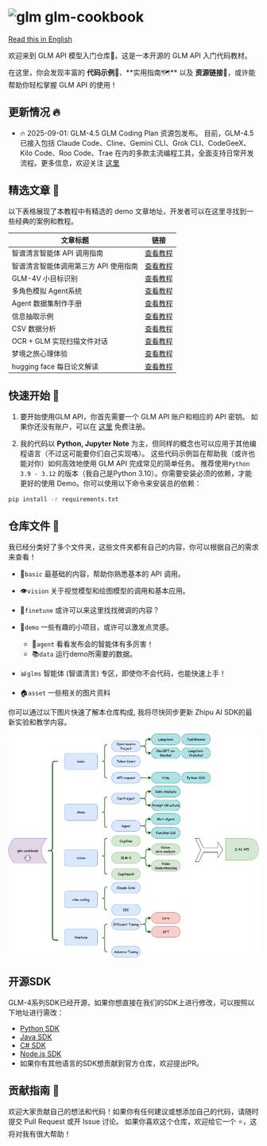 <h1>
  <img src="asset/glm.png" alt="glm" style="height: 1.5em; vertical-align: bottom;" />
  glm-cookbook
</h1>

[Read this in English](README_en.md)

欢迎来到 GLM API 模型入门仓库📘。这是一本开源的 GLM API 入门代码教材。

在这里，你会发现丰富的 **代码示例👨‍**、**实用指南🗺**️ 以及 **资源链接🔗**，或许能帮助你轻松掌握 GLM API 的使用！

## 更新情况 🔥

+ 🔥 2025-09-01: GLM-4.5 GLM Coding Plan 资源包发布。 目前，GLM-4.5 已接入包括 Claude Code、Cline、Gemini CLI、Grok
  CLI、CodeGeeX、Kilo Code、Roo Code、Trae
  在内的多款主流编程工具，全面支持日常开发流程。更多信息，欢迎关注 [这里](https://bigmodel.cn/claude-code)

## 精选文章 💫

以下表格展现了本教程中有精选的 demo 文章地址，开发者可以在这里寻找到一些经典的案例和教程。

| 文章标题                  | 链接                                                |
|-----------------------|---------------------------------------------------|
| 智谱清言智能体 API 调用指南      | [查看教程](glms/glms_api_call.md)                     |
| 智谱清言智能体调用第三方 API 使用指南 | [查看教程](glms/glms_custom_api_plugin.md)            |
| GLM-4V 小目标识别          | [查看教程](vision/glm-v_small_text_recognition.ipynb) |
| 多角色模拟 Agent系统         | [查看教程](demo/agent/glm_multi_role_division.ipynb)  |
| Agent 数据集制作手册         | [查看教程](demo/generate_agent_dataset)               |
| 信息抽取示例                | [查看教程](demo/glm_infomation_extraction.ipynb)      |
| CSV 数据分析              | [查看教程](demo/glm_csv_data_analysis.ipynb)          |
| OCR + GLM 实现扫描文件对话    | [查看教程](demo/ppocr_glm.ipynb)                      |
| 梦境之旅心理体验              | [查看教程](demo/interpretationo_dreams)               |
| hugging face 每日论文解读   | [查看教程](demo/hf-daily-paper-newsletter-chinese)    |

## 快速开始 🚀

1. 要开始使用GLM API，你首先需要一个 GLM API 账户和相应的 API 密钥。
   如果你还没有账户，可以在 [这里](https://zhipuaishengchan.datasink.sensorsdata.cn/t/Q) 免费注册。

2. 我的代码以 **Python, Jupyter Note** 为主，但同样的概念也可以应用于其他编程语言（不过这可能要你们自己实现咯）。
   这些代码示例旨在帮助我（或许也能对你）如何高效地使用 GLM API 完成常见的简单任务。 推荐使用`Python 3.9 - 3.12`
   的版本（我自己是Python 3.10）。你需要安装必须的依赖，才能更好的使用 Demo。你可以使用以下命令来安装总的依赖：

```bash
pip install -r requirements.txt
```

## 仓库文件 📂

我已经分类好了多个文件夹，这些文件夹都有自己的内容，你可以根据自己的需求来查看！

+ 🌱`basic` 最基础的内容，帮助你熟悉基本的 API 调用。

+ 👁️`vision` 关于视觉模型和绘图模型的调用和基本应用。

+ 🔧`finetune` 或许可以来这里找找微调的内容？

+ 🎉`demo` 一些有趣的小项目，或许可以激发点灵感。
    + 🤖`agent` 看看发布会的智能体有多厉害！
    + 📚`data` 运行demo所需要的数据。

+ 📊`glms` 智能体 (智谱清言) 专区，即使你不会代码，也能快速上手！

+ 🏠`asset` 一些相关的图片资料

你可以通过以下图片快速了解本仓库构成, 我将尽快同步更新 Zhipu AI SDK的最新实验和教学内容。

![实现原理图](asset/plan.png)

## 开源SDK

GLM-4系列SDK已经开源，如果你想直接在我们的SDK上进行修改，可以按照以下地址进行需改：

+ [Python SDK](https://github.com/MetaGLM/zhipuai-sdk-python-v4)
+ [Java SDK](https://github.com/MetaGLM/zhipuai-sdk-java-v4)
+ [C# SDK](https://github.com/MetaGLM/zhipuai-sdk-csharp-v4)
+ [Node.js SDK](https://github.com/MetaGLM/zhipuai-sdk-nodejs-v4)
+ 如果你有其他语言的SDK想贡献到官方仓库，欢迎提出PR。

## 贡献指南 🤝

欢迎大家贡献自己的想法和代码！如果你有任何建议或想添加自己的代码，请随时提交 Pull Request 或开 Issue 讨论。
如果你喜欢这个仓库，欢迎给它一个 ⭐，这将对我有很大帮助！
